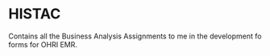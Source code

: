 # HISTAC
Contains all the Business Analysis Assignments to me in the development fo forms for OHRI EMR.
